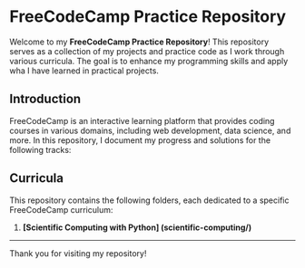 # FreeCodeCamp Practice Repository

Welcome to my **FreeCodeCamp Practice Repository**! This repository serves as a collection of my projects and practice code as I work through various curricula. The goal is to enhance my programming skills and apply wha I have learned in practical projects.

## Introduction
FreeCodeCamp is an interactive learning platform that provides coding courses in various domains, including web development, data science, and more. In this repository, I document my progress and solutions for the following tracks:

## Curricula
This repository contains the following folders, each dedicated to a specific FreeCodeCamp curriculum:

1. **[Scientific Computing with Python]
(scientific-computing/)**

____

Thank you for visiting my repository! 
